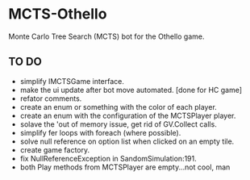 # MCTS-Othello
Monte Carlo Tree Search (MCTS) bot for the Othello game.

## TO DO
- simplify IMCTSGame interface.
- make the ui update after bot move automated. [done for HC game]
- refator comments.
- create an enum or something with the color of each player.
- create an enum with the configuration of the MCTSPlayer player.
- solave the 'out of memory issue, get rid of GV.Collect calls.
- simplify fer loops with foreach (where possible).
- solve null reference on option list when clicked on an empty tile.
- create game factory.
- fix NullReferenceException in SandomSimulation:191.
- both Play methods from MCTSPlayer are empty...not cool, man